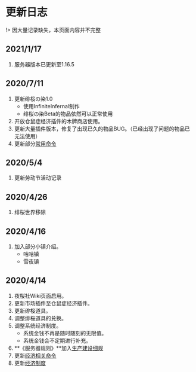 # 更新日志

!> 因大量记录缺失，本页面内容并不完整

## 2021/1/17

1. 服务器版本已更新至1.16.5

## 2020/7/11

1. 更新绯桜の染1.0
    - 使用InfiniteInfernal制作
    - 绯桜の染Beta的物品依然可以正常使用
2. 开放仓鼠症经济插件的木牌商店使用。
3. 更新大量插件版本，修复了出现已久的物品BUG。（已经出现了问题的物品已无法使用）
4. 更新部分[常用命令](Ns_Server/commands.md)

## 2020/5/4

1. 更新劳动节活动记录

## 2020/4/26

1. 绯桜世界移除

## 2020/4/16

1. 加入部分小镇介绍。
    - 咕咕镇
    - 雪夜镇

## 2020/4/14

1. 夜桜社Wiki页面启用。
2. 更新市场插件至仓鼠症经济插件。
3. 更新绯桜道具。
4. 调整绯桜道具的兑换。
5. 调整系统经济制度。
    - 系统金钱不再是随时随刻的无限值。
    - 系统金钱会不定期进行补充。
6. **《服务器规则》**加入[生产建设细规](NS_Server/rules?id=_4-生产建设细规)
7. 更新[经济相关命令](NS_Server/commands?id=经济相关命令)
8. 更新[经济制度](NS_Server/eco.md)
